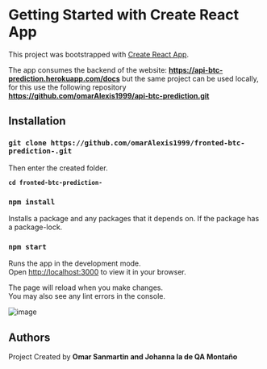 # Getting Started with Create React App

This project was bootstrapped with [Create React App](https://github.com/facebook/create-react-app).

The app consumes the backend of the website:
**https://api-btc-prediction.herokuapp.com/docs** but the same project can be used locally, for this use the following repository
**https://github.com/omarAlexis1999/api-btc-prediction.git**

## Installation
### `git clone https://github.com/omarAlexis1999/fronted-btc-prediction-.git`
Then enter the created folder.

**`cd fronted-btc-prediction-`**
### `npm install`
Installs a package and any packages that it depends on. If the package has a package-lock.

### `npm start`

Runs the app in the development mode.\
Open [http://localhost:3000](http://localhost:3000) to view it in your browser.

The page will reload when you make changes.\
You may also see any lint errors in the console.

![image](https://user-images.githubusercontent.com/52268702/155027401-5a439658-4d0a-4dcc-80e0-b2ae6cc0fd94.png)


## Authors 
Project Created by **Omar Sanmartin and Johanna la de QA Montaño**


